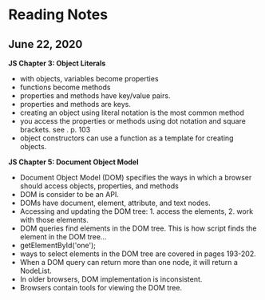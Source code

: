 # Reading Notes
## June 22, 2020

__JS Chapter 3: Object Literals__
* with objects, variables become properties
* functions become methods
* properties and methods have key/value pairs. 
* properties and methods are keys. 
* creating an object using literal notation is the most common method
* you access the properties or methods using dot notation and square brackets. see . p. 103
* object constructors can use a function as a template for creating objects.


__JS Chapter 5: Document Object Model__
* Document Object Model (DOM) specifies the ways in which a browser should access objects, properties, and methods
* DOM is consider to be an API.
* DOMs have document, element, attribute, and text nodes.
* Accessing and updating the DOM tree: 1. access the elements, 2. work with those elements.
* DOM queries find elements in the DOM tree. This is how script finds the element in the DOM tree...
* getElementById('one');
* ways to select elements in the DOM tree are covered in pages 193-202. 
* When a DOM query can return more than one node, it will return a NodeList.
* In older browsers, DOM implementation is inconsistent. 
* Browsers contain tools for viewing the DOM tree. 
